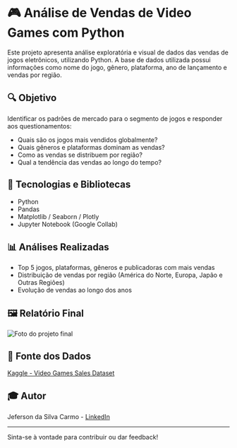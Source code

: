 # 🎮 Análise de Vendas de Video Games com Python

Este projeto apresenta análise exploratória e visual de dados das vendas de jogos eletrônicos, utilizando Python. A base de dados utilizada possui informações como nome do jogo, gênero, plataforma, ano de lançamento e vendas por região.

## 🔍 Objetivo

Identificar os padrões de mercado para o segmento de jogos e responder aos questionamentos:

- Quais são os jogos mais vendidos globalmente?
- Quais gêneros e plataformas dominam as vendas?
- Como as vendas se distribuem por região?
- Qual a tendência das vendas ao longo do tempo?

## 🧰 Tecnologias e Bibliotecas

- Python
- Pandas
- Matplotlib / Seaborn / Plotly
- Jupyter Notebook (Google Collab)

## 📊 Análises Realizadas

- Top 5 jogos, plataformas, gêneros e publicadoras com mais vendas
- Distribuição de vendas por região (América do Norte, Europa, Japão e Outras Regiões)
- Evolução de vendas ao longo dos anos

## 🖼️ Relatório Final
![Foto do projeto final](https://i.imgur.com/hIs93CA.png)

## 📅 Fonte dos Dados

[Kaggle - Video Games Sales Dataset](https://www.kaggle.com/datasets/sidtwr/videogames-sales-dataset)

## 🎓 Autor

Jeferson da Silva Carmo - [LinkedIn](https://www.linkedin.com/in/jefersondasilvacarmo)

---

Sinta-se à vontade para contribuir ou dar feedback!
<!---
## 📁 Como executar

1. Clone este repositório:

```bash
git clone https://github.com/jefersoncarmoo/analise-vendas-games.git
```

2. Instale as dependências:

```bash
pip install -r requirements.txt
```

3. Execute o notebook: Abra o arquivo `.ipynb` no Jupyter Notebook ou JupyterLab

## 📅 Fonte dos Dados

[Kaggle - Video Games Sales Dataset](https://www.kaggle.com/datasets/sidtwr/videogames-sales-dataset)

## 🎓 Autor

Jeferson da Silva Carmo - [LinkedIn](https://www.linkedin.com/in/jefersondasilvacarmo)

---
